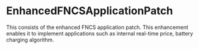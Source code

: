 # EnhancedFNCSApplicationPatch
This consists of the enhanced FNCS application patch. This enhancement enables it to implement applications such as internal real-time price, battery charging algorithm.
